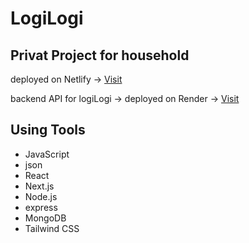 # LogiLogi
## Privat Project for household
 

deployed on Netlify →
[Visit](https://logologi.netlify.app)



backend API for logiLogi →
deployed on Render →
[Visit](https://logilogi.onrender.com)

## Using Tools
- JavaScript
- json
- React
- Next.js
- Node.js
- express
- MongoDB
- Tailwind CSS
